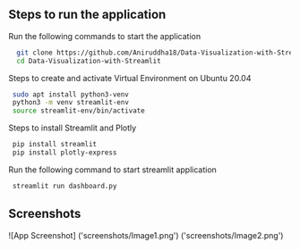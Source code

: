 ## Steps to run the application

Run the following commands to start the application

```bash
  git clone https://github.com/Aniruddha18/Data-Visualization-with-Streamlit.git
  cd Data-Visualization-with-Streamlit
```

Steps to create and activate Virtual Environment on Ubuntu 20.04

```bash
 sudo apt install python3-venv
 python3 -m venv streamlit-env
 source streamlit-env/bin/activate
```

Steps to install Streamlit and Plotly

```bash
 pip install streamlit
 pip install plotly-express
```

Run the following command to start streamlit application

```bash
 streamlit run dashboard.py
```

## Screenshots

![App Screenshot] ('screenshots/Image1.png') ('screenshots/Image2.png')

